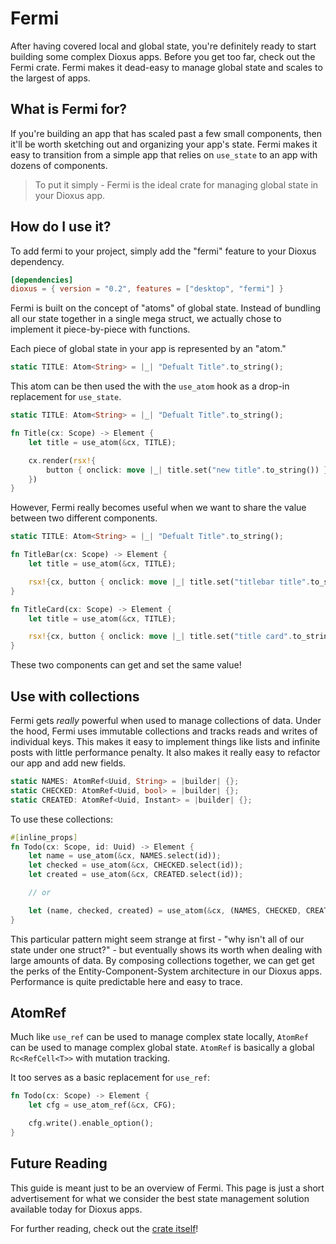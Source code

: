 # Fermi

After having covered local and global state, you're definitely ready to start building some complex Dioxus apps. Before you get too far, check out the Fermi crate. Fermi makes it dead-easy to manage global state and scales to the largest of apps.

## What is Fermi for?

If you're building an app that has scaled past a few small components, then it'll be worth sketching out and organizing your app's state. Fermi makes it easy to transition from a simple app that relies on `use_state` to an app with dozens of components.

> To put it simply - Fermi is the ideal crate for managing global state in your Dioxus app.


## How do I use it?

To add fermi to your project, simply add the "fermi" feature to your Dioxus dependency.

```toml
[dependencies]
dioxus = { version = "0.2", features = ["desktop", "fermi"] }
```

Fermi is built on the concept of "atoms" of global state. Instead of bundling all our state together in a single mega struct, we actually chose to implement it piece-by-piece with functions.

Each piece of global state in your app is represented by an "atom."

```rust
static TITLE: Atom<String> = |_| "Defualt Title".to_string();
```

This atom can be then used the with the `use_atom` hook as a drop-in replacement for `use_state`.

```rust
static TITLE: Atom<String> = |_| "Defualt Title".to_string();

fn Title(cx: Scope) -> Element {
    let title = use_atom(&cx, TITLE);

    cx.render(rsx!{
        button { onclick: move |_| title.set("new title".to_string()) }
    })
}
```

However, Fermi really becomes useful when we want to share the value between two different components.

```rust
static TITLE: Atom<String> = |_| "Defualt Title".to_string();

fn TitleBar(cx: Scope) -> Element {
    let title = use_atom(&cx, TITLE);

    rsx!{cx, button { onclick: move |_| title.set("titlebar title".to_string()) } }
}

fn TitleCard(cx: Scope) -> Element {
    let title = use_atom(&cx, TITLE);

    rsx!{cx, button { onclick: move |_| title.set("title card".to_string()) } }
}
```

These two components can get and set the same value!


## Use with collections

Fermi gets *really* powerful when used to manage collections of data. Under the hood, Fermi uses immutable collections and tracks reads and writes of individual keys. This makes it easy to implement things like lists and infinite posts with little performance penalty. It also makes it really easy to refactor our app and add new fields.

```rust
static NAMES: AtomRef<Uuid, String> = |builder| {};
static CHECKED: AtomRef<Uuid, bool> = |builder| {};
static CREATED: AtomRef<Uuid, Instant> = |builder| {};
```

To use these collections:

```rust
#[inline_props]
fn Todo(cx: Scope, id: Uuid) -> Element {
    let name = use_atom(&cx, NAMES.select(id));
    let checked = use_atom(&cx, CHECKED.select(id));
    let created = use_atom(&cx, CREATED.select(id));

    // or

    let (name, checked, created) = use_atom(&cx, (NAMES, CHECKED, CREATED).select(id));
}
```

This particular pattern might seem strange at first - "why isn't all of our state under one struct?" - but eventually shows its worth when dealing with large amounts of data. By composing collections together, we can get get the perks of the Entity-Component-System architecture in our Dioxus apps. Performance is quite predictable here and easy to trace.

## AtomRef

Much like `use_ref` can be used to manage complex state locally, `AtomRef` can be used to manage complex global state. `AtomRef` is basically a global `Rc<RefCell<T>>` with mutation tracking.

It too serves as a basic replacement for `use_ref`:

```rust
fn Todo(cx: Scope) -> Element {
    let cfg = use_atom_ref(&cx, CFG);

    cfg.write().enable_option();
}

```

## Future Reading

This guide is meant just to be an overview of Fermi. This page is just a short advertisement for what we consider the best state management solution available today for Dioxus apps.

For further reading, check out the [crate itself](https://github.com/DioxusLabs/dioxus/tree/master/packages/fermi)!
